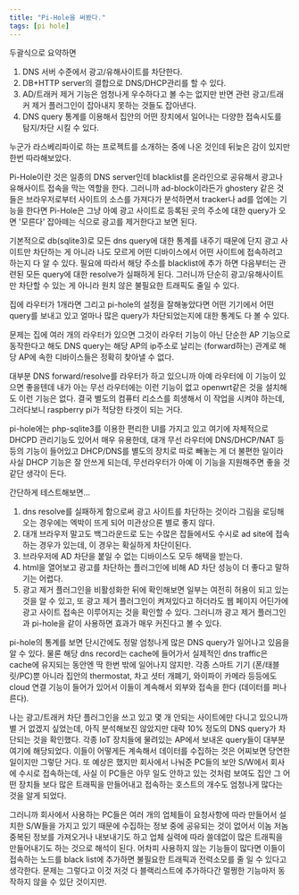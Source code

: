 ```yaml
---
title: "Pi-Hole을 써봤다."
tags: [pi hole]
---
```


두괄식으로 요약하면
1) DNS 서버 수준에서 광고/유해사이트를 차단한다.
2) DB+HTTP server의 결합으로 DNS/DHCP관리를 할 수 있다.
3) AD/트래커 제거 기능은 엄청나게 우수하다고 볼 수는 없지만 반면 관련 광고/트래커 제거 플러그인이 잡아내지 못하는 것들도 잡아낸다.
4) DNS query 통계를 이용해서 집안의 어떤 장치에서 일어나는 다양한 접속시도를 탐지/차단 시킬 수 있다.
   
누군가 라스베리파이로 하는 프로젝트를 소개하는 중에 나온 것인데 뒤늦은 감이 있지만 한번 따라해보았다.

Pi-Hole이란 것은 일종의 DNS server인데 blacklist를 온라인으로 공유해서 광고나 유해사이트 접속을 막는 역할을 한다. 그러니까 ad-block이라든가 ghostery 같은 것들은 브라우저로부터 사이트의 소스를 가져다가 분석하면서 tracker나 ad를 업에는 기능을 한다면 Pi-Hole은 그냥 아예 광고 사이트로 등록된 곳의 주소에 대한 query가 오면 '모른다' 잡아떼는 식으로 광고를 제거한다고 보면 된다.

기본적으로 db(sqlite3)로 모든 dns query에 대한 통계를 내주기 때문에 단지 광고 사이트만 차단하는 게 아니라 나도 모르게 어떤 디바이스에서 어떤 사이트에 접속하려고 하는지 다 알 수 있다. 필요에 따라서 해당 주소를 blacklist에 추가 하면 다음부터는 관련된 모든 query에 대한 resolve가 실패하게 된다. 그러니까 단순히 광고/유해사이트만 차단할 수 있는 게 아니라 원치 않은 불필요한 트래픽도 줄일 수 있다.

집에 라우터가 1개라면 그리고 pi-hole의 설정을 잘해놓았다면 어떤 기기에서 어떤 query를 보내고 있고 얼마나 많은 query가 차단되었는지에 대한 통계도 다 볼 수 있다.

문제는 집에 여러 개의 라우터가 있으면 그것이 라우터 기능이 아닌 단순한 AP 기능으로 동작한다고 해도 DNS query는 해당 AP의 ip주소로 날리는 (forward하는) 관계로 해당 AP에 속한 디바이스들은 정확히 찾아낼 수 없다.

대부분 DNS forward/resolve를 라우터가 하고 있으니까 아예 라우터에 이 기능이 있으면 좋을텐데 내가 아는 무선 라우터에는 이런 기능이 없고 openwrt같은 것을 설치해도 이런 기능은 없다. 결국 별도의 컴퓨터 리소스를 희생해서 이 작업을 시켜야 하는데, 그러다보니 raspberry pi가 적당한 타겟이 되는 거다. 

pi-hole에는 php-sqlite3를 이용한 편리한 UI를 가지고 있고 여기에 자체적으로 DHCPD 관리기능도 있어서 매우 유용한데, 대개 무선 라우터에 DNS/DHCP/NAT 등등의 기능이 들어있고 DHCP/DNS를 별도의 장치로 따로 빼놓는 게 더 불편한 일이라 사실 DHCP 기능은 잘 안쓰게 되는데, 무선라우터가 아예 이 기능을 지원해주면 좋을 것 같단 생각이 든다.

간단하게 테스트해보면...

1) dns resolve를 실패하게 함으로써 광고 사이트를 차단하는 것이라 그림을 로딩해오는 경우에는 엑박이 뜨게 되어 미관상으론 별로 좋지 않다.
2) 대개 브라우저 말고도 백그라운드로 도는 수많은 잡들에서도 수시로 ad site에 접속하는 경우가 있는데, 이 경우는 확실하게 차단이된다. 
3) 브라우저에 AD 차단을 붙일 수 없는 디바이스도 모두 해택을 받는다.
4) html을 열어보고 광고를 차단하는 플러그인에 비해 AD 차단 성능이 더 좋다고 말하기는 어렵다. 
5) 광고 제거 플러그인을 비활성화한 뒤에 확인해보면 일부는 여전히 허용이 되고 있는 것을 알 수 있고, 또 광고 제거 플러그인이 켜져있다고 하더라도 웹 페이지 어딘가에 광고 사이트 접속은 이루어지는 것을 확인할 수 있다. 그러니까 광고 제거 플러그인과 pi-hole을 같이 사용하면 효과가 매우 커진다고 볼 수 있다.

pi-hole의 통계를 보면 단시간에도 정말 엄청나게 많은 DNS query가 일어나고 있음을 알 수 있다. 물론 해당 dns record는 cache에 들어가서 실제적인 dns traffic은 cache에 유지되는 동안엔 딱 한번 밖에 일어나지 않지만. 각종 스마트 기기 (폰/태블릿/PC)뿐 아니라 집안의 thermostat, 차고 셧터 개폐기, 와이파이 카메라 등등에도 cloud 연결 기능이 들어가 있어서 이들이 계속해서 외부와 접속을 한다 (데이터를 퍼나른다).

나는 광고/트래커 차단 플러그인을 쓰고 있고 몇 개 안되는 사이트에만 다니고 있으니까 별 거 없겠지 싶었는데, 아직 분석해보진 않았지만 대략 10% 정도의 DNS query가 차단되는 것을 확인했다. 각종 IoT 장치들에 물려있는 AP에서 보내온 query들이 대부분 여기에 해당되었다. 이들이 어떻게든 계속해서 데이터를 수집하는 것은 어찌보면 당연한 일이지만 그렇단 거다. 또 예상은 했지만 회사에서 나눠준 PC들의 보안 S/W에서 회사에 수시로 접속하는데, 사실 이 PC들은 아무 일도 안하고 있는 것처럼 보여도 집안 그 어떤 장치들 보다 많은 트래픽을 만들어내고 접속하는 호스트의 개수도 엄청나게 많다는 것을 알게 되었다. 

그러니까 회사에서 사용하는 PC들은 여러 개의 업체들이 요청사항에 따라 만들어서 설치한 S/W들을 가지고 있기 때문에 수집하는 정보 중에 공유되는 것이 없어서 이놈 저놈 중복된 정보를 가져오거나 내보내기도 하고 업체 실력에 따라 쓸데없이 많은 트래픽을 만들어내기도 하는 것으로 해석이 된다. 어차피 사용하지 않는 기능들이 많다면 이들이 접속하는 노드를 black list에 추가하면 불필요한 트래픽과 전력소모를 줄 일 수 있다고 생각한다. 문제는 그렇다고 이것 저것 다 블랙리스트에 추가하다간 멀쩡한 기능마저 동작하지 않을 수 있단 것이지만. 